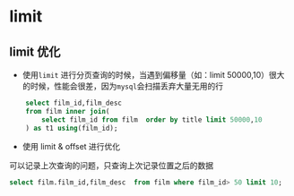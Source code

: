 # limit

## limit 优化

- 使用`limit` 进行分页查询的时候，当遇到偏移量（如：limit 50000,10）很大的时候，性能会很差，因为`mysql`会扫描丢弃大量无用的行

```sql
    select film_id,film_desc
    from film inner join(
        select film_id from film  order by title limit 50000,10
    ) as t1 using(film_id);
```

- 使用 limit & offset 进行优化

可以记录上次查询的问题，只查询上次记录位置之后的数据

```sql
select film.film_id,film_desc  from film where film_id> 50 limit 10;
```
